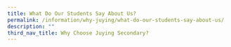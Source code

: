 ```yaml
---
title: What Do Our Students Say About Us?
permalink: /information/why-juying/what-do-our-students-say-about-us/
description: ""
third_nav_title: Why Choose Juying Secondary?
---
```

